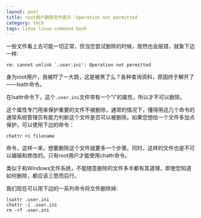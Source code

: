 ```yaml
---
layout: post
title: root用户删除文件提示：Operation not permitted
category: tech
tags: linux linux-command bash
---
```


一些文件看上去可能一切正常，但当您尝试删除的时候，居然也会报错，就象下边一样:

	rm: cannot unlink `.user.ini': Operation not permitted

身为root用户，我被吓了一大跳，这是被黑了么？各种查询资料，原因终于解开了——lsattr命令。
 
在lsattr命令下，这个`.user.ini`文件带有一个"i"的属性，所以才不可以删除。
 
这个属性专门用来保护重要的文件不被删除，通常的情况下，懂得用这几个命令的通常系统管理员有能力判断这个文件是否可以被删除。如果您想给一个文件多加点保护，可以使用下边的命令：
 
	chattr +i filename
 
命令，这样一来，想要删除这个文件就要多一个步骤。同时，这样的文件也是不可以编辑和修改的。只有root用户才能使用chattr命令。
 
类似于和Windows文件系统，不能随意删除的文件多半都有其道理，即使您知道如何删除，都应该三思而后行。

我们现在可以用下边的一系列命令将文件删除掉:

	lsattr .user.ini
	chattr -i .user.ini
	rm -rf .user.ini